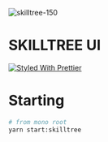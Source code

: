 ![skilltree-150](https://user-images.githubusercontent.com/21335563/209413302-beaba8e8-a663-4745-b300-49cf673eb2d7.png) 
# SKILLTREE UI

[![Styled With Prettier](https://img.shields.io/badge/code_style-prettier-ff69b4.svg)](https://prettier.io/)

# Starting
```bash
# from mono root
yarn start:skilltree
```
